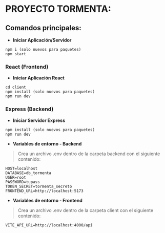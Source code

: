 # PROYECTO TORMENTA:

## Comandos principales:

- **Iniciar Aplicación/Servidor**
```
npm i (solo nuevos para paquetes)
npm start
```

### React (Frontend)

- **Iniciar Aplicación React**
```
cd client
npm install (solo nuevos para paquetes)
npm run dev
```

### Express (Backend)

- **Iniciar Servidor Express**
```
npm install (solo nuevos para paquetes)
npm run dev
```

- **Variables de entorno - Backend**
> Crea un archivo .env dentro de la carpeta backend con el siguiente contenido:

```
HOST=localhost
DATABASE=db_tormenta
USER=root
PASSWORD=tupass
TOKEN_SECRET=tormenta_secreto
FRONTEND_URL=http://localhost:5173
```

- **Variables de entorno - Frontend**
> Crea un archivo .env dentro de la carpeta client con el siguiente contenido:
```
VITE_API_URL=http://localhost:4000/api
```